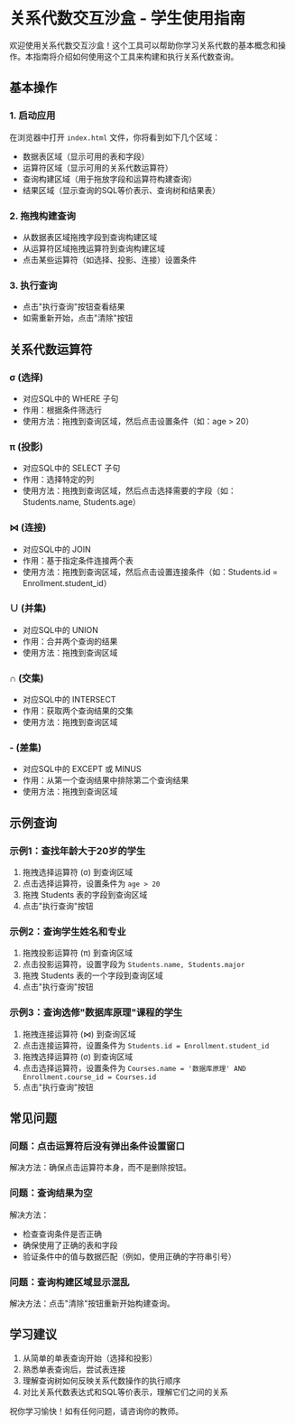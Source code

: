 # 关系代数交互沙盒 - 学生使用指南

欢迎使用关系代数交互沙盒！这个工具可以帮助你学习关系代数的基本概念和操作。本指南将介绍如何使用这个工具来构建和执行关系代数查询。

## 基本操作

### 1. 启动应用
在浏览器中打开 `index.html` 文件，你将看到如下几个区域：
- 数据表区域（显示可用的表和字段）
- 运算符区域（显示可用的关系代数运算符）
- 查询构建区域（用于拖放字段和运算符构建查询）
- 结果区域（显示查询的SQL等价表示、查询树和结果表）

### 2. 拖拽构建查询
- 从数据表区域拖拽字段到查询构建区域
- 从运算符区域拖拽运算符到查询构建区域
- 点击某些运算符（如选择、投影、连接）设置条件

### 3. 执行查询
- 点击"执行查询"按钮查看结果
- 如需重新开始，点击"清除"按钮

## 关系代数运算符

### σ (选择)
- 对应SQL中的 WHERE 子句
- 作用：根据条件筛选行
- 使用方法：拖拽到查询区域，然后点击设置条件（如：age > 20）

### π (投影)
- 对应SQL中的 SELECT 子句
- 作用：选择特定的列
- 使用方法：拖拽到查询区域，然后点击选择需要的字段（如：Students.name, Students.age）

### ⋈ (连接)
- 对应SQL中的 JOIN
- 作用：基于指定条件连接两个表
- 使用方法：拖拽到查询区域，然后点击设置连接条件（如：Students.id = Enrollment.student_id）

### ∪ (并集)
- 对应SQL中的 UNION
- 作用：合并两个查询的结果
- 使用方法：拖拽到查询区域

### ∩ (交集)
- 对应SQL中的 INTERSECT
- 作用：获取两个查询结果的交集
- 使用方法：拖拽到查询区域

### - (差集)
- 对应SQL中的 EXCEPT 或 MINUS
- 作用：从第一个查询结果中排除第二个查询结果
- 使用方法：拖拽到查询区域

## 示例查询

### 示例1：查找年龄大于20岁的学生
1. 拖拽选择运算符 (σ) 到查询区域
2. 点击选择运算符，设置条件为 `age > 20`
3. 拖拽 Students 表的字段到查询区域
4. 点击"执行查询"按钮

### 示例2：查询学生姓名和专业
1. 拖拽投影运算符 (π) 到查询区域
2. 点击投影运算符，设置字段为 `Students.name, Students.major`
3. 拖拽 Students 表的一个字段到查询区域
4. 点击"执行查询"按钮

### 示例3：查询选修"数据库原理"课程的学生
1. 拖拽连接运算符 (⋈) 到查询区域
2. 点击连接运算符，设置条件为 `Students.id = Enrollment.student_id`
3. 拖拽选择运算符 (σ) 到查询区域
4. 点击选择运算符，设置条件为 `Courses.name = '数据库原理' AND Enrollment.course_id = Courses.id`
5. 点击"执行查询"按钮

## 常见问题

### 问题：点击运算符后没有弹出条件设置窗口
解决方法：确保点击运算符本身，而不是删除按钮。

### 问题：查询结果为空
解决方法：
- 检查查询条件是否正确
- 确保使用了正确的表和字段
- 验证条件中的值与数据匹配（例如，使用正确的字符串引号）

### 问题：查询构建区域显示混乱
解决方法：点击"清除"按钮重新开始构建查询。

## 学习建议

1. 从简单的单表查询开始（选择和投影）
2. 熟悉单表查询后，尝试表连接
3. 理解查询树如何反映关系代数操作的执行顺序
4. 对比关系代数表达式和SQL等价表示，理解它们之间的关系

祝你学习愉快！如有任何问题，请咨询你的教师。 